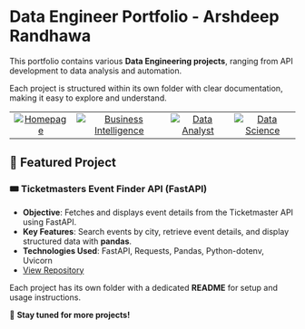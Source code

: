 # Data Engineer Portfolio - Arshdeep Randhawa  

This portfolio contains various **Data Engineering projects**, ranging from API development to data analysis and automation. 

Each project is structured within its own folder with clear documentation, making it easy to explore and understand.  

<table align="center">
  <tr>
	<td align="center">
      <a href="https://github.com/arshrandhawa/portfolio/blob/main/README.md">
        <img src="https://img.shields.io/badge/-Homepage-gray?style=for-the-badge&logo=github&scale=2" alt="Homepage">
      </a>
    </td>
	<td align="center">
      <a href="https://github.com/arshrandhawa/BusinessIntelligencePortfolio/blob/main/README.md">
        <img src="https://img.shields.io/badge/-Business_Intelligence-blue?style=for-the-badge&logo=tableau&scale=4" alt="Business Intelligence">
      </a>
    </td>
    <td align="center">
      <a href="https://github.com/arshrandhawa/DataAnalystPortfolio/blob/main/README.md">
        <img src="https://img.shields.io/badge/-Data_Analyst-green?style=for-the-badge&logo=sqlite&scale=4" alt="Data Analyst">
      </a>
    </td>
    <td align="center">
      <a href="https://github.com/arshrandhawa/DataScientistPortfolio/blob/main/README.md">
        <img src="https://img.shields.io/badge/-Data_Science-purple?style=for-the-badge&logo=scikit-learn&scale=4" alt="Data Science">
      </a>
    </td>
  </tr>
</table>

## 📌 Featured Project  

### 🎟️ **Ticketmasters Event Finder API (FastAPI)**  
- **Objective**: Fetches and displays event details from the Ticketmaster API using FastAPI.  
- **Key Features**: Search events by city, retrieve event details, and display structured data with **pandas**.  
- **Technologies Used**: FastAPI, Requests, Pandas, Python-dotenv, Uvicorn  
- [View Repository](https://github.com/arshrandhawa/TicketmastersEventFinderAPI/tree/main)

Each project has its own folder with a dedicated **README** for setup and usage instructions.  

🚀 **Stay tuned for more projects!**  

